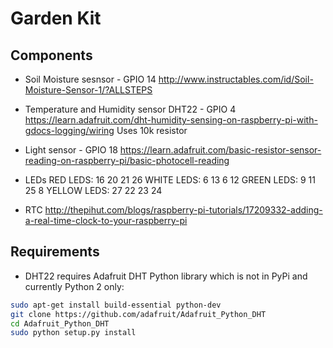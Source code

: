 # Garden Kit

## Components

- Soil Moisture sesnsor - GPIO 14
    http://www.instructables.com/id/Soil-Moisture-Sensor-1/?ALLSTEPS

- Temperature and Humidity sensor DHT22 - GPIO 4
    https://learn.adafruit.com/dht-humidity-sensing-on-raspberry-pi-with-gdocs-logging/wiring
    Uses 10k resistor

- Light sensor - GPIO 18
    https://learn.adafruit.com/basic-resistor-sensor-reading-on-raspberry-pi/basic-photocell-reading

- LEDs
    RED LEDS: 16 20 21 26
    WHITE LEDS: 6 13 6 12
    GREEN LEDS: 9 11 25 8
    YELLOW LEDS: 27 22 23 24

- RTC
    http://thepihut.com/blogs/raspberry-pi-tutorials/17209332-adding-a-real-time-clock-to-your-raspberry-pi

## Requirements

- DHT22 requires Adafruit DHT Python library which is not in PyPi and currently Python 2 only:

```bash
sudo apt-get install build-essential python-dev
git clone https://github.com/adafruit/Adafruit_Python_DHT
cd Adafruit_Python_DHT
sudo python setup.py install
```
